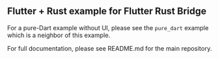 ## Flutter + Rust example for Flutter Rust Bridge

For a pure-Dart example without UI, please see the `pure_dart` example which is a neighbor of this example.

For full documentation, please see README.md for the main repository.